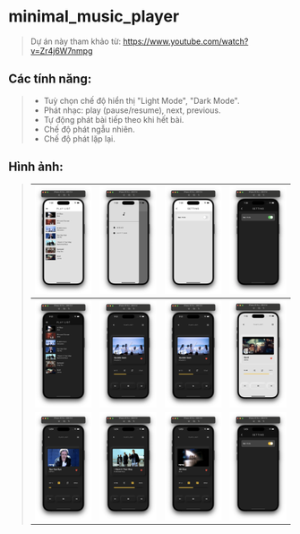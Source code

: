 # minimal_music_player

> Dự án này tham khảo từ: https://www.youtube.com/watch?v=Zr4j6W7nmpg

## Các tính năng:

> - Tuỳ chọn chế độ hiển thị "Light Mode", "Dark Mode".
> - Phát nhạc: play (pause/resume), next, previous.
> - Tự động phát bài tiếp theo khi hết bài.
> - Chế độ phát ngẫu nhiên.
> - Chế độ phát lặp lại.

## Hình ảnh:

> |<img src="img/1.png">|<img src="img/2.png">|<img src="img/3.png">|<img src="img/4.png">|
> |-|-|-|-|
> |<img src="img/5.png">|<img src="img/6.png">|<img src="img/7.png">|<img src="img/8.png">|
> |<img src="img/9.png">|<img src="img/10.png">|<img src="img/11.png">|<img src="img/12.png">|

